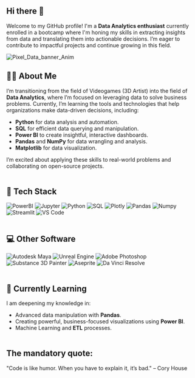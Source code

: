 ## Hi there 👋 <br>
Welcome to my GitHub profile! I'm a **Data Analytics enthusiast** currently enrolled in a bootcamp where I'm honing my skills in extracting insights from data and translating them into actionable decisions. I’m eager to contribute to impactful projects and continue growing in this field.

![Pixel_Data_banner_Anim](https://github.com/user-attachments/assets/8b3eb348-c427-4314-a115-649d5eb2ddab)


## 👩‍💻 About Me <br>

I’m transitioning from the field of Videogames (3D Artist) into the field of **Data Analytics**, where I’m focused on leveraging data to solve business problems. Currently, I’m learning the tools and technologies that help organizations make data-driven decisions, including:

- **Python** for data analysis and automation.
- **SQL** for efficient data querying and manipulation.
- **Power BI** to create insightful, interactive dashboards.
- **Pandas** and **NumPy** for data wrangling and analysis.
- **Matplotlib** for data visualization.

I’m excited about applying these skills to real-world problems and collaborating on open-source projects. <br><br>

## 🚀 Tech Stack <br>

![PowerBI](https://img.shields.io/badge/PowerBI-F2C811?style=for-the-badge&logo=Power%20BI&logoColor=white)
![Jupyter](https://img.shields.io/badge/Jupyter-F37626.svg?&style=for-the-badge&logo=Jupyter&logoColor=white)
![Python](https://img.shields.io/badge/Python-14354C?style=for-the-badge&logo=python&logoColor=white)
![SQL](https://img.shields.io/badge/MySQL-005C84?style=for-the-badge&logo=mysql&logoColor=white)
![Plotly](https://img.shields.io/badge/Plotly-3F4F75.svg?style=for-the-badge&logo=Plotly&logoColor=white)
![Pandas](https://img.shields.io/badge/pandas-150458.svg?style=for-the-badge&logo=pandas&logoColor=white)
![Numpy](https://img.shields.io/badge/NumPy-013243.svg?style=for-the-badge&logo=NumPy&logoColor=white)
![Streamlit](https://img.shields.io/badge/Streamlit-FF4B4B.svg?style=for-the-badge&logo=Streamlit&logoColor=white)
![VS Code](https://img.shields.io/badge/Visual_Studio_Code-0078D4?style=for-the-badge&logo=visual%20studio%20code&logoColor=white) <br><br>

## 💻 Other Software <br>

![Autodesk Maya](https://img.shields.io/badge/Autodesk%20Maya-00A1E0.svg?&style=for-the-badge&logo=Autodesk&logoColor=white)
![Unreal Engine](https://img.shields.io/badge/Unreal%20Engine%205-313131.svg?&style=for-the-badge&logo=unrealengine&logoColor=white)
![Adobe Photoshop](https://img.shields.io/badge/Adobe%20Photoshop-31A8FF.svg?&style=for-the-badge&logo=adobephotoshop&logoColor=white)
![Substance 3D Painter](https://img.shields.io/badge/Substance%203D%20Painter-FF6A00.svg?&style=for-the-badge&logo=adobe&logoColor=white)
![Aseprite](https://img.shields.io/badge/Aseprite-7D929E.svg?&style=for-the-badge&logo=aseprite&logoColor=white)
![Da Vinci Resolve](https://img.shields.io/badge/Da%20Vinci%20Resolve-F28044.svg?&style=for-the-badge&logo=davinciresolve&logoColor=white) <br><br>


## 🌱 Currently Learning <br>

I am deepening my knowledge in:

- Advanced data manipulation with **Pandas**.
- Creating powerful, business-focused visualizations using **Power BI**.
- Machine Learning and **ETL** processes. <br><br>

## The mandatory quote: <br>
"Code is like humor. When you have to explain it, it’s bad." – Cory House
<!--
**ICG216/ICG216** is a ✨ _special_ ✨ repository because its `README.md` (this file) appears on your GitHub profile.

Here are some ideas to get you started:

- 🔭 I’m currently working on ...
- 🌱 I’m currently learning ...
- 👯 I’m looking to collaborate on ...
- 🤔 I’m looking for help with ...![gitBanner](https://github.com/user-attachments/assets/7dd2dba3-bbee-4af3-a00c-80acdb904c13)

- 💬 Ask me about ...
- 📫 How to reach me: ...
- 😄 Pronouns: ...
- ⚡ Fun fact: ...
-->



